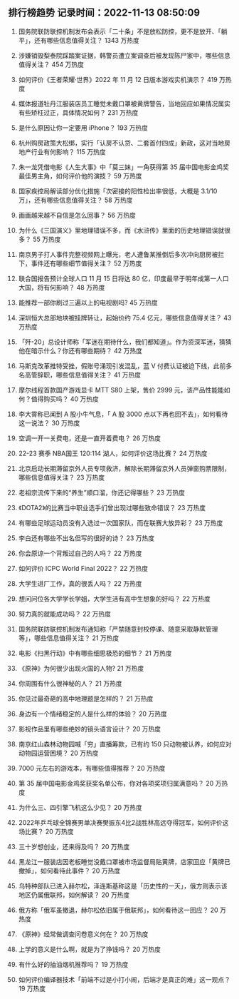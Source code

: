 
## 排行榜趋势 记录时间：2022-11-13 08:50:09
  
  1. 国务院联防联控机制发布会表示「二十条」不是放松防控，更不是放开、「躺平」，还有哪些信息值得关注？ 1343 万热度
    
  2. 涉嫌销毁梨泰院踩踏案证据，韩警员遭立案调查后被发现陈尸家中，哪些信息值得关注？ 454 万热度
    
  3. 如何评价《王者荣耀·世界》2022 年 11 月 12 日版本游戏实机演示？ 419 万热度
    
  4. 媒体报道牡丹江服装店员工睡觉未戴口罩被黄牌警告，当地回应如果情况属实有些矫枉过正，具体情况如何？ 231 万热度
    
  5. 是什么原因让你一定要用 iPhone？ 193 万热度
    
  6. 杭州购房政策大松绑，实行「认房不认贷、二套首付四成」新政，这对当地房地产行业有何影响？ 115 万热度
    
  7. 朱一龙凭借电影《人生大事》中「莫三妹」一角获得第 35 届中国电影金鸡奖最佳男主角，如何评价他的演技？ 59 万热度
    
  8. 国家疾控局解读部分优化措施「次密接的阳性检出率很低，大概是 3.1/10 万」，还有哪些信息值得关注？ 58 万热度
    
  9. 画画越来越不自信是怎么回事？ 56 万热度
    
  10. 为什么《三国演义》里地理错误不多，而《水浒传》里面的历史地理错误就很多？ 55 万热度
    
  11. 南京男子打人事件完整视频网上曝光，老人遭鲁某推倒后多次冲向厨房被拦下，事件还有哪些细节值得关注？ 52 万热度
    
  12. 联合国报告预计全球人口 11 月 15 日将达 80 亿，印度最早于明年成第一人口大国，将有何影响？ 48 万热度
    
  13. 能推荐一部你刷过三遍以上的电视剧吗? 45 万热度
    
  14. 深圳恒大总部地块被挂牌转让，起始价约 75.4 亿元，哪些信息值得关注？ 43 万热度
    
  15. 「歼-20」总设计师称「军迷在期待什么，我们都知道」。作为资深军迷，猜猜他在暗示什么？你还有哪些期待？ 42 万热度
    
  16. 马斯克改革推特受挫，假账号涌现引发混乱，蓝 V 付费认证被迫下线，此前多名高管辞职，哪些信息值得关注？ 41 万热度
    
  17. 摩尔线程首款国产游戏显卡 MTT S80 上架，售价 2999 元，该产品性能能如何？值得购买吗？ 40 万热度
    
  18. 李大霄称已闻到 A 股小牛气息，「 A 股 3000 点以下再也回不去」，如何看待这一说法？ 30 万热度
    
  19. 空调一开一关费电，还是一直开着费电？ 26 万热度
    
  20. 22-23 赛季 NBA国王 120:114 湖人，如何评价这场比赛？ 24 万热度
    
  21. 北京启动长期滞留京外人员专项救济，解除长期滞留京外人员弹窗购票限制，哪些信息值得关注？ 23 万热度
    
  22. 老祖宗流传下来的“养生”顺口溜，你还记得哪些？ 23 万热度
    
  23. 《DOTA2》的比赛当中职业选手们曾出现过哪些致命错误？ 23 万热度
    
  24. 有哪些足球运动员没有入选过一次国家队，而在联赛大放异彩？ 23 万热度
    
  25. 李白还有哪些不出名但写的很好的诗？ 23 万热度
    
  26. 你会原谅一个背叛过自己的人吗？ 22 万热度
    
  27. 如何评价 ICPC World Final 2022？ 22 万热度
    
  28. 大学生进厂工作，真的很丢人吗？ 22 万热度
    
  29. 想问问位各大学学长学姐，大学生活有高中生想象的好吗？ 22 万热度
    
  30. 努力真的就能成功吗？ 22 万热度
    
  31. 国务院联防联控机制发布通知称「严禁随意封校停课、随意采取静默管理等」，哪些信息值得关注？ 21 万热度
    
  32. 电影《扫黑行动》中有哪些细思极恐的细节？ 21 万热度
    
  33. 《原神》为何很少出现火国的人物? 21 万热度
    
  34. 你周围有什么很神秘的人？ 21 万热度
    
  35. 你见过最奇葩的高中地理题是怎样的？ 21 万热度
    
  36. 身边有一个情绪稳定的人是什么样的体验？ 20 万热度
    
  37. 影视作品里有哪些绝妙的镜头语言设计？ 20 万热度
    
  38. 南京红山森林动物园喊「穷」直播筹款，已有约 150 只动物被认养，如何应对动物园运营困境？ 20 万热度
    
  39. 7000 元左右的游戏本，有哪些值得推荐？ 20 万热度
    
  40. 第 35 届中国电影金鸡奖获奖名单公布，你对各项奖项归属满意吗？ 20 万热度
    
  41. 为什么三、四引擎飞机这么少见？ 20 万热度
    
  42. 2022年乒乓球全锦赛男单决赛樊振东4比2战胜林高远夺得冠军，如何评价这场比赛？ 20 万热度
    
  43. 三十岁想创业，还来得及吗？ 20 万热度
    
  44. 黑龙江一服装店因老板睡觉没戴口罩被市场监督局贴黄牌，店家回应「黄牌已撤掉」，如何看待此事件？ 20 万热度
    
  45. 乌特种部队已进入赫尔松，泽连斯基称这是「历史性的一天」，俄方则表示该地区仍属俄联邦，如何解读？ 20 万热度
    
  46. 俄方称「俄军虽撤退，赫尔松依旧属于俄联邦」，如何看待这一回应？ 20 万热度
    
  47. 《原神》经常做调查问卷意义何在？ 20 万热度
    
  48. 上学的意义是什么啊，就是为了挣钱吗？ 20 万热度
    
  49. 有什么好的抽油烟机推荐吗？ 19 万热度
    
  50. 如何评价编译器技术「前端不过是小打小闹，后端才是真正的难」这一观点？ 19 万热度
    